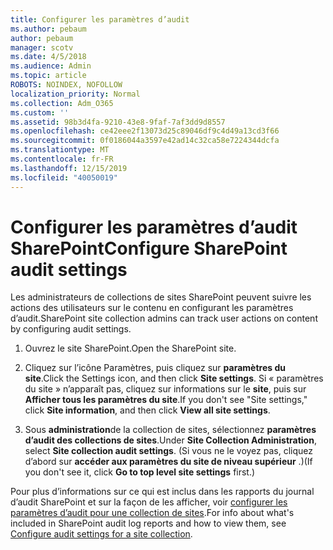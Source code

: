 ```yaml
---
title: Configurer les paramètres d’audit
ms.author: pebaum
author: pebaum
manager: scotv
ms.date: 4/5/2018
ms.audience: Admin
ms.topic: article
ROBOTS: NOINDEX, NOFOLLOW
localization_priority: Normal
ms.collection: Adm_O365
ms.custom: ''
ms.assetid: 98b3d4fa-9210-43e8-9faf-7af3dd9d8557
ms.openlocfilehash: ce42eee2f13073d25c89046df9c4d49a13cd3f66
ms.sourcegitcommit: 0f0186044a3597e42ad14c32ca58e7224344dcfa
ms.translationtype: MT
ms.contentlocale: fr-FR
ms.lasthandoff: 12/15/2019
ms.locfileid: "40050019"
---
```

# <a name="configure-sharepoint-audit-settings"></a><span data-ttu-id="d85c2-102">Configurer les paramètres d’audit SharePoint</span><span class="sxs-lookup"><span data-stu-id="d85c2-102">Configure SharePoint audit settings</span></span>

<span data-ttu-id="d85c2-103">Les administrateurs de collections de sites SharePoint peuvent suivre les actions des utilisateurs sur le contenu en configurant les paramètres d’audit.</span><span class="sxs-lookup"><span data-stu-id="d85c2-103">SharePoint site collection admins can track user actions on content by configuring audit settings.</span></span>
  
1. <span data-ttu-id="d85c2-104">Ouvrez le site SharePoint.</span><span class="sxs-lookup"><span data-stu-id="d85c2-104">Open the SharePoint site.</span></span>
    
2. <span data-ttu-id="d85c2-105">Cliquez sur l’icône Paramètres, puis cliquez sur **paramètres du site**.</span><span class="sxs-lookup"><span data-stu-id="d85c2-105">Click the Settings icon, and then click **Site settings**.</span></span> <span data-ttu-id="d85c2-106">Si « paramètres du site » n’apparaît pas, cliquez sur informations sur le **site**, puis sur **Afficher tous les paramètres du site**.</span><span class="sxs-lookup"><span data-stu-id="d85c2-106">If you don't see "Site settings," click **Site information**, and then click **View all site settings**.</span></span>
    
3. <span data-ttu-id="d85c2-107">Sous **administration**de la collection de sites, sélectionnez **paramètres d’audit des collections de sites**.</span><span class="sxs-lookup"><span data-stu-id="d85c2-107">Under **Site Collection Administration**, select **Site collection audit settings**.</span></span> <span data-ttu-id="d85c2-108">(Si vous ne le voyez pas, cliquez d’abord sur **accéder aux paramètres du site de niveau supérieur** .)</span><span class="sxs-lookup"><span data-stu-id="d85c2-108">(If you don't see it, click **Go to top level site settings** first.)</span></span> 
    
<span data-ttu-id="d85c2-109">Pour plus d’informations sur ce qui est inclus dans les rapports du journal d’audit SharePoint et sur la façon de les afficher, voir [configurer les paramètres d’audit pour une collection de sites](https://go.microsoft.com/fwlink/?linkid=404050).</span><span class="sxs-lookup"><span data-stu-id="d85c2-109">For info about what's included in SharePoint audit log reports and how to view them, see [Configure audit settings for a site collection](https://go.microsoft.com/fwlink/?linkid=404050).</span></span>
  

